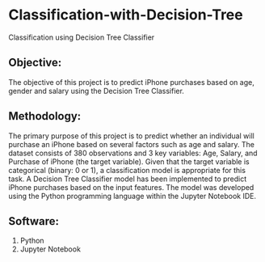 # Classification-with-Decision-Tree
Classification using Decision Tree Classifier
## Objective:
The objective of this project is to predict iPhone purchases based on age, gender and salary using the Decision Tree Classifier.
## Methodology:
The primary purpose of this project is to predict whether an individual will purchase an iPhone based on several factors such as age and salary. The dataset consists of 380 observations and 3 key variables: Age, Salary, and Purchase of iPhone (the target variable). Given that the target variable is categorical (binary: 0 or 1), a classification model is appropriate for this task. A Decision Tree Classifier model has been implemented to predict iPhone purchases based on the input features. The model was developed using the Python programming language within the Jupyter Notebook IDE.
## Software:
1. Python
2. Jupyter Notebook
